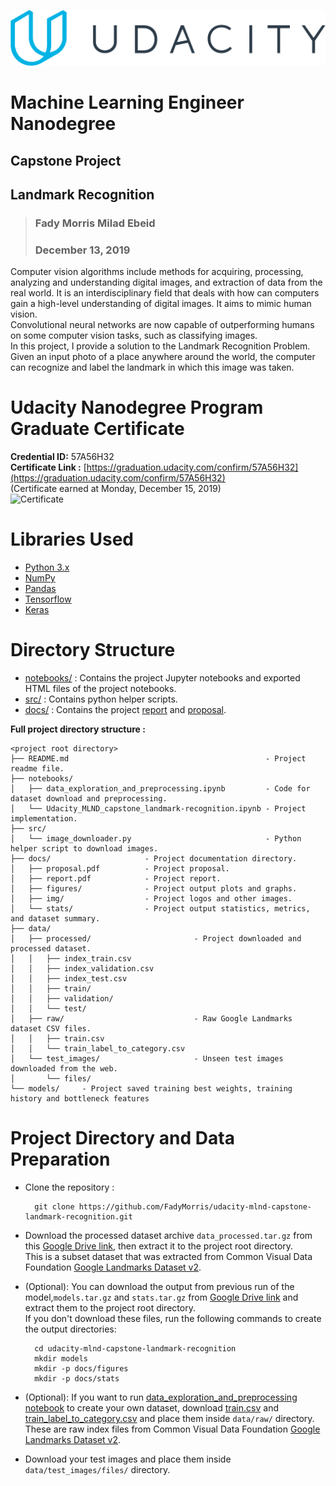 ![Udacity Logo](./docs/img/udacity-logo.svg)

# Machine Learning Engineer Nanodegree 
## Capstone Project
## Landmark Recognition

> ### Fady Morris Milad Ebeid  
> ### December 13, 2019

Computer vision algorithms include methods for acquiring, processing, analyzing and understanding digital images, and extraction of data from the real world. It is an interdisciplinary field that deals with how can computers gain a high-level understanding of digital images. It aims to mimic human vision.  
Convolutional neural networks are now capable of outperforming humans on some computer vision tasks,
such as classifying images.  
In this project, I provide a solution to the Landmark Recognition Problem. Given an input photo of a place anywhere around the world, the computer can recognize and label the landmark in which this image was taken.

# Udacity Nanodegree Program Graduate Certificate
**Credential ID:** 57A56H32  
**Certificate Link :** [https://graduation.udacity.com/confirm/57A56H32](https://graduation.udacity.com/confirm/57A56H32)  
(Certificate earned at Monday, December 15, 2019)  
![Certificate](https://s3-us-west-2.amazonaws.com/udacity-printer/production/certificates/a010e1e1-a8f5-43e3-a352-5898b7ad1ef0.svg)

# Libraries Used
- [Python 3.x](https://www.python.org)
- [NumPy](https://numpy.org/)
- [Pandas](https://pandas.pydata.org/)
- [Tensorflow](https://www.tensorflow.org)
- [Keras](https://keras.io)


# Directory Structure

  
- [notebooks/](./notebooks/) : Contains the project Jupyter notebooks and exported HTML files of the project notebooks.  
- [src/](./src/) : Contains python helper scripts.
- [docs/](./docs/) : Contains the project [report](./docs/report.pdf) and [proposal](./docs/proposal.pdf).  
   
   
**Full project directory structure :**
```
<project root directory>
├── README.md                                            - Project readme file.
├── notebooks/
│   ├── data_exploration_and_preprocessing.ipynb         - Code for dataset download and preprocessing.
│   └── Udacity_MLND_capstone_landmark-recognition.ipynb - Project implementation.
├── src/
│   └── image_downloader.py                              - Python helper script to download images.
├── docs/                     - Project documentation directory.
│   ├── proposal.pdf          - Project proposal.
│   ├── report.pdf            - Project report.
│   ├── figures/              - Project output plots and graphs.
│   ├── img/                  - Project logos and other images. 
│   └── stats/                - Project output statistics, metrics, and dataset summary.
├── data/                           
│   ├── processed/                       - Project downloaded and processed dataset.
│   │   ├── index_train.csv
│   │   ├── index_validation.csv
│   │   ├── index_test.csv
│   │   ├── train/
│   │   ├── validation/
│   │   └── test/
│   ├── raw/                             - Raw Google Landmarks dataset CSV files.
│   │   ├── train.csv
│   │   └── train_label_to_category.csv
│   └── test_images/                     - Unseen test images downloaded from the web.
│       └── files/
└── models/     - Project saved training best weights, training history and bottleneck features
```




# Project Directory and Data Preparation

- Clone the repository :

        git clone https://github.com/FadyMorris/udacity-mlnd-capstone-landmark-recognition.git

- Download the processed dataset archive `data_processed.tar.gz` from this [Google Drive link](https://drive.google.com/open?id=1k9zJ23fMfEBk1XzAsRYAJQjK9cpYSQTr), then extract it to the project root directory.  
This is a subset dataset that was extracted from Common Visual Data Foundation [Google Landmarks Dataset v2](https://github.com/cvdfoundation/google-landmark).
- (Optional): You can download the output from previous run of the model,`models.tar.gz` and `stats.tar.gz` from [Google Drive link](https://drive.google.com/open?id=1k9zJ23fMfEBk1XzAsRYAJQjK9cpYSQTr) and extract them to the project root directory.  
If you don't download these files, run the following commands to create the output directories:

        cd udacity-mlnd-capstone-landmark-recognition
        mkdir models
        mkdir -p docs/figures
        mkdir -p docs/stats
        
- (Optional): If you want to run [data_exploration_and_preprocessing notebook](./notebooks/data_exploration_and_preprocessing.ipynb) to create your own dataset, download [train.csv](https://s3.amazonaws.com/google-landmark/metadata/train.csv) and [train_label_to_category.csv](https://s3.amazonaws.com/google-landmark/metadata/train_label_to_category.csv) and place them inside `data/raw/` directory. These are raw index files from Common Visual Data Foundation [Google Landmarks Dataset v2](https://github.com/cvdfoundation/google-landmark).
- Download your test images and place them inside `data/test_images/files/` directory.
